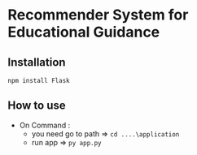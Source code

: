 # Recommender System for Educational Guidance

## Installation
 `npm install Flask`

## How to use
* On Command :
  - you need go to path => `cd ....\application`
  - run app => `py app.py`
